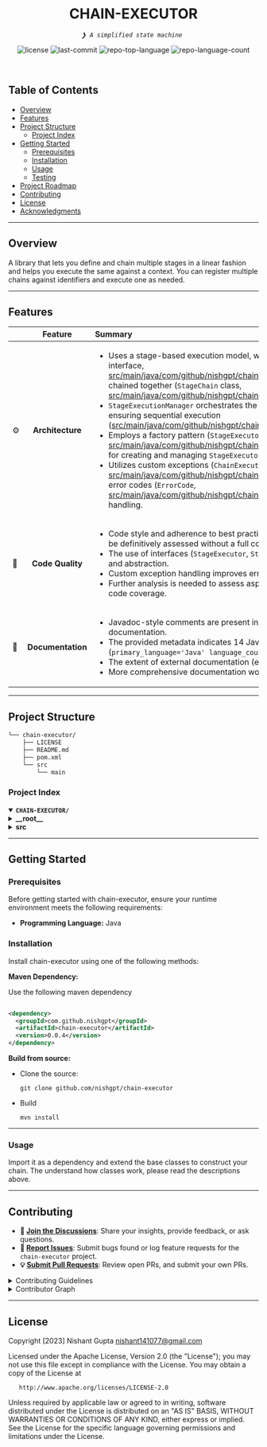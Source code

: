 <p align="center"><h1 align="center">CHAIN-EXECUTOR</h1></p>
<p align="center">
	<em><code>❯ A simplified state machine </code></em>
</p>
<p align="center">
	<img src="https://img.shields.io/github/license/nishgpt/chain-executor?style=default&logo=opensourceinitiative&logoColor=white&color=0080ff" alt="license">
	<img src="https://img.shields.io/github/last-commit/nishgpt/chain-executor?style=default&logo=git&logoColor=white&color=0080ff" alt="last-commit">
	<img src="https://img.shields.io/github/languages/top/nishgpt/chain-executor?style=default&color=0080ff" alt="repo-top-language">
	<img src="https://img.shields.io/github/languages/count/nishgpt/chain-executor?style=default&color=0080ff" alt="repo-language-count">
</p>
<p align="center"><!-- default option, no dependency badges. -->
</p>
<p align="center">
	<!-- default option, no dependency badges. -->
</p>
<br>

##  Table of Contents

- [ Overview](#-overview)
- [ Features](#-features)
- [ Project Structure](#-project-structure)
  - [ Project Index](#-project-index)
- [ Getting Started](#-getting-started)
  - [ Prerequisites](#-prerequisites)
  - [ Installation](#-installation)
  - [ Usage](#-usage)
  - [ Testing](#-testing)
- [ Project Roadmap](#-project-roadmap)
- [ Contributing](#-contributing)
- [ License](#-license)
- [ Acknowledgments](#-acknowledgments)

---

##  Overview

A library that lets you define and chain multiple stages in a linear fashion and helps you execute the same against a context. You can register multiple chains against identifiers and execute one as needed.

---

##  Features

|      | Feature         | Summary       |
| :--- | :---:           | :---          |
| ⚙️  | **Architecture**  | <ul><li>Uses a stage-based execution model, where individual processing steps (`StageExecutor` interface,  [src/main/java/com/github/nishgpt/chainexecutor/models/execution/StageExecutor.java](src/main/java/com/github/nishgpt/chainexecutor/models/execution/StageExecutor.java)) are chained together (`StageChain` class, [src/main/java/com/github/nishgpt/chainexecutor/models/stage/StageChain.java](src/main/java/com/github/nishgpt/chainexecutor/models/stage/StageChain.java)).</li><li>`StageExecutionManager` orchestrates the execution of these stages, managing their lifecycle and ensuring sequential execution ([src/main/java/com/github/nishgpt/chainexecutor/StageExecutionManager.java](src/main/java/com/github/nishgpt/chainexecutor/StageExecutionManager.java)).</li><li>Employs a factory pattern (`StageExecutorFactory`, [src/main/java/com/github/nishgpt/chainexecutor/models/execution/StageExecutorFactory.java](src/main/java/com/github/nishgpt/chainexecutor/models/execution/StageExecutorFactory.java)) for creating and managing `StageExecutor` instances, promoting flexibility and extensibility.</li><li>Utilizes custom exceptions (`ChainExecutorException`, [src/main/java/com/github/nishgpt/chainexecutor/exceptions/ChainExecutorException.java](src/main/java/com/github/nishgpt/chainexecutor/exceptions/ChainExecutorException.java)) and error codes (`ErrorCode`, [src/main/java/com/github/nishgpt/chainexecutor/exceptions/ErrorCode.java](src/main/java/com/github/nishgpt/chainexecutor/exceptions/ErrorCode.java)) for robust error handling.</li></ul> |
| 🔩 | **Code Quality**  | <ul><li>Code style and adherence to best practices are inferred from the provided snippets, but cannot be definitively assessed without a full code review.</li><li>The use of interfaces (`StageExecutor`, `StageChainIdentifier`) suggests a focus on modularity and abstraction.</li><li>Custom exception handling improves error management and maintainability.</li><li>Further analysis is needed to assess aspects like code complexity, cyclomatic complexity, and code coverage.</li></ul> |
| 📄 | **Documentation** | <ul><li>Javadoc-style comments are present in the code snippets, indicating some level of inline documentation.</li><li>The provided metadata indicates 14 Java files with documentation in Java (`primary_language='Java' language_counts={'java': 14}`). </li><li>The extent of external documentation (e.g., README, user guides) is unknown.</li><li>More comprehensive documentation would improve understandability and maintainability.</li></ul> |

---

##  Project Structure

```sh
└── chain-executor/
    ├── LICENSE
    ├── README.md
    ├── pom.xml
    └── src
        └── main
```


###  Project Index
<details open>
	<summary><b><code>CHAIN-EXECUTOR/</code></b></summary>
	<details> <!-- __root__ Submodule -->
		<summary><b>__root__</b></summary>
		<blockquote>
			<table>
			</table>
		</blockquote>
	</details>
	<details> <!-- src Submodule -->
		<summary><b>src</b></summary>
		<blockquote>
			<details>
				<summary><b>main</b></summary>
				<blockquote>
					<details>
						<summary><b>java</b></summary>
						<blockquote>
							<details>
								<summary><b>com</b></summary>
								<blockquote>
									<details>
										<summary><b>github</b></summary>
										<blockquote>
											<details>
												<summary><b>nishgpt</b></summary>
												<blockquote>
													<details>
														<summary><b>chainexecutor</b></summary>
														<blockquote>
															<table>
															<tr>
																<td><b><a href='https://github.com/nishgpt/chain-executor/blob/master/src/main/java/com/github/nishgpt/chainexecutor/StageExecutionManager.java'>StageExecutionManager.java</a></b></td>
																<td>- `StageExecutionManager` orchestrates the execution of stages within a defined chain<br>- It manages the lifecycle of each stage, including initialization, execution, and post-completion steps<br>- The manager ensures stages execute sequentially, handles resuming interrupted stages, and facilitates the transition to subsequent stages upon completion or skipping<br>- Error handling and logging are integrated throughout the process.</td>
															</tr>
															</table>
															<details>
																<summary><b>exceptions</b></summary>
																<blockquote>
																	<table>
																	<tr>
																		<td><b><a href='https://github.com/nishgpt/chain-executor/blob/master/src/main/java/com/github/nishgpt/chainexecutor/exceptions/ErrorCode.java'>ErrorCode.java</a></b></td>
																		<td>- ErrorCode defines a set of error codes for the ChainExecutor project<br>- It provides a structured way to represent different types of failures within the chain execution process, improving error handling and reporting<br>- These codes, used throughout the application, facilitate clear identification and management of exceptions related to chain validity, execution stages, and overall completion status.</td>
																	</tr>
																	<tr>
																		<td><b><a href='https://github.com/nishgpt/chain-executor/blob/master/src/main/java/com/github/nishgpt/chainexecutor/exceptions/ChainExecutorException.java'>ChainExecutorException.java</a></b></td>
																		<td>- ChainExecutorException defines custom exceptions for the ChainExecutor project<br>- It provides a structured way to handle errors, including specific error codes and associated messages<br>- The exception class facilitates error propagation and reporting within the application, enhancing debugging and maintainability<br>- Error codes enable more informative error handling throughout the ChainExecutor's execution flow.</td>
																	</tr>
																	</table>
																</blockquote>
															</details>
															<details>
																<summary><b>models</b></summary>
																<blockquote>
																	<details>
																		<summary><b>execution</b></summary>
																		<blockquote>
																			<table>
																			<tr>
																				<td><b><a href='https://github.com/nishgpt/chain-executor/blob/master/src/main/java/com/github/nishgpt/chainexecutor/models/execution/ExecutorAuxiliaryKey.java'>ExecutorAuxiliaryKey.java</a></b></td>
																				<td>- ExecutorAuxiliaryKey defines a custom identifier for stage executors within the ChainExecutor project<br>- It serves as a key for registering and retrieving stage executors, enabling efficient management and lookup of execution components<br>- The interface's Serializable nature ensures its suitability for persistence and data transfer.</td>
																			</tr>
																			<tr>
																				<td><b><a href='https://github.com/nishgpt/chain-executor/blob/master/src/main/java/com/github/nishgpt/chainexecutor/models/execution/StageExecutor.java'>StageExecutor.java</a></b></td>
																				<td>- `StageExecutor` defines a standard interface for executing processing stages within a larger workflow<br>- It manages stage initialization, execution (including background execution and resumption), post-execution tasks, status validation, and conditional skipping<br>- The interface ensures consistent handling of various stage types and execution contexts across the application.</td>
																			</tr>
																			<tr>
																				<td><b><a href='https://github.com/nishgpt/chain-executor/blob/master/src/main/java/com/github/nishgpt/chainexecutor/models/execution/StageExecutorKey.java'>StageExecutorKey.java</a></b></td>
																				<td>- `StageExecutorKey` defines a unique identifier within the ChainExecutor project<br>- It combines a `Stage` object representing a processing step and an `ExecutorAuxiliaryKey` providing additional context, crucial for managing and tracking individual execution units within the larger chain execution process<br>- This ensures unambiguous identification of each stage's execution instance.</td>
																			</tr>
																			<tr>
																				<td><b><a href='https://github.com/nishgpt/chain-executor/blob/master/src/main/java/com/github/nishgpt/chainexecutor/models/execution/ExecutionContext.java'>ExecutionContext.java</a></b></td>
																				<td>- ExecutionContext defines a data structure within the ChainExecutor project<br>- It serves as a container for essential execution metadata, primarily an ID, facilitating tracking and management of individual execution instances within the larger application's workflow<br>- This model likely plays a crucial role in organizing and identifying different execution processes.</td>
																			</tr>
																			<tr>
																				<td><b><a href='https://github.com/nishgpt/chain-executor/blob/master/src/main/java/com/github/nishgpt/chainexecutor/models/execution/StageExecutorFactory.java'>StageExecutorFactory.java</a></b></td>
																				<td>- StageExecutorFactory provides a mechanism for retrieving stage executors within the ChainExecutor application<br>- It uses reflection and dependency injection to locate and instantiate executors annotated with a specific annotation, mapping them to unique keys for easy retrieval<br>- This facilitates flexible and extensible execution stage management within the overall application architecture.</td>
																			</tr>
																			<tr>
																				<td><b><a href='https://github.com/nishgpt/chain-executor/blob/master/src/main/java/com/github/nishgpt/chainexecutor/models/execution/StageExecutionRequest.java'>StageExecutionRequest.java</a></b></td>
																				<td>- StageExecutionRequest defines a contract for objects providing stage execution information within the ChainExecutor project<br>- It ensures consistent access to the Stage object needed for processing, acting as a standardized interface across different execution components<br>- This promotes modularity and facilitates flexible integration of various stage execution strategies.</td>
																			</tr>
																			</table>
																		</blockquote>
																	</details>
																	<details>
																		<summary><b>stage</b></summary>
																		<blockquote>
																			<table>
																			<tr>
																				<td><b><a href='https://github.com/nishgpt/chain-executor/blob/master/src/main/java/com/github/nishgpt/chainexecutor/models/stage/StageChain.java'>StageChain.java</a></b></td>
																				<td>- `StageChain` defines the structure for chaining stages within a larger execution process<br>- It represents a directed graph of stages, where each stage's successor is explicitly defined<br>- This model facilitates sequential or conditional execution of processing steps, enabling complex workflows within the `chainexecutor` application<br>- The `head` represents the starting point, and `forwardChainMappings` dictates the flow between subsequent stages.</td>
																			</tr>
																			<tr>
																				<td><b><a href='https://github.com/nishgpt/chain-executor/blob/master/src/main/java/com/github/nishgpt/chainexecutor/models/stage/Stage.java'>Stage.java</a></b></td>
																				<td>- `Stage.java` defines a core interface within the `chainexecutor` project's model layer<br>- It represents a single processing stage, providing a standardized `name()` method for identification<br>- This interface likely facilitates the management and execution of sequential processing steps within a larger workflow orchestrated by the `chainexecutor` application<br>- The interface promotes modularity and extensibility in defining individual stages.</td>
																			</tr>
																			<tr>
																				<td><b><a href='https://github.com/nishgpt/chain-executor/blob/master/src/main/java/com/github/nishgpt/chainexecutor/models/stage/StageChainRegistry.java'>StageChainRegistry.java</a></b></td>
																				<td>- StageChainRegistry manages and validates execution chains<br>- It stores chains, identified by `StageChainIdentifier`,  allowing retrieval of the next stage given a chain identifier and current stage<br>- Crucially, it ensures chain integrity by detecting loops and broken links, throwing exceptions for invalid configurations<br>- This component is central to the ChainExecutor's workflow, guaranteeing orderly and error-free stage execution.</td>
																			</tr>
																			<tr>
																				<td><b><a href='https://github.com/nishgpt/chain-executor/blob/master/src/main/java/com/github/nishgpt/chainexecutor/models/stage/StageChainIdentifier.java'>StageChainIdentifier.java</a></b></td>
																				<td>- `StageChainIdentifier` defines an interface within the `chainexecutor` project's stage model<br>- It serves as a marker interface, likely used for identifying and managing chains of execution stages<br>- This contributes to the overall architecture by providing a mechanism for differentiating and potentially tracking various stage chains within the application's workflow.</td>
																			</tr>
																			<tr>
																				<td><b><a href='https://github.com/nishgpt/chain-executor/blob/master/src/main/java/com/github/nishgpt/chainexecutor/models/stage/StageStatus.java'>StageStatus.java</a></b></td>
																				<td>- StageStatus defines the possible states of processing stages within a chain execution framework<br>- It provides a mechanism for tracking stage progression, identifying terminal states (completed or failed), and determining executability<br>- This enum facilitates robust error handling and workflow management within the larger chain executor application.</td>
																			</tr>
																			</table>
																		</blockquote>
																	</details>
																</blockquote>
															</details>
														</blockquote>
													</details>
												</blockquote>
											</details>
										</blockquote>
									</details>
								</blockquote>
							</details>
						</blockquote>
					</details>
				</blockquote>
			</details>
		</blockquote>
	</details>
</details>

---
##  Getting Started

###  Prerequisites

Before getting started with chain-executor, ensure your runtime environment meets the following requirements:

- **Programming Language:** Java


###  Installation

Install chain-executor using one of the following methods:

**Maven Dependency:**

Use the following maven dependency

```xml

<dependency>
  <groupId>com.github.nishgpt</groupId>
  <artifactId>chain-executor</artifactId>
  <version>0.0.4</version>
</dependency>
```

**Build from source:**

- Clone the source:

      git clone github.com/nishgpt/chain-executor

- Build

      mvn install

---

###  Usage
Import it as a dependency and extend the base classes to construct your chain. The understand how classes work, please read the descriptions above.

---

##  Contributing

- **💬 [Join the Discussions](https://github.com/nishgpt/chain-executor/discussions)**: Share your insights, provide feedback, or ask questions.
- **🐛 [Report Issues](https://github.com/nishgpt/chain-executor/issues)**: Submit bugs found or log feature requests for the `chain-executor` project.
- **💡 [Submit Pull Requests](https://github.com/nishgpt/chain-executor/blob/main/CONTRIBUTING.md)**: Review open PRs, and submit your own PRs.

<details closed>
<summary>Contributing Guidelines</summary>

1. **Fork the Repository**: Start by forking the project repository to your github account.
2. **Clone Locally**: Clone the forked repository to your local machine using a git client.
   ```sh
   git clone https://github.com/nishgpt/chain-executor
   ```
3. **Create a New Branch**: Always work on a new branch, giving it a descriptive name.
   ```sh
   git checkout -b new-feature-x
   ```
4. **Make Your Changes**: Develop and test your changes locally.
5. **Commit Your Changes**: Commit with a clear message describing your updates.
   ```sh
   git commit -m 'Implemented new feature x.'
   ```
6. **Push to github**: Push the changes to your forked repository.
   ```sh
   git push origin new-feature-x
   ```
7. **Submit a Pull Request**: Create a PR against the original project repository. Clearly describe the changes and their motivations.
8. **Review**: Once your PR is reviewed and approved, it will be merged into the main branch. Congratulations on your contribution!
</details>

<details closed>
<summary>Contributor Graph</summary>
<br>
<p align="left">
   <a href="https://github.com{/nishgpt/chain-executor/}graphs/contributors">
      <img src="https://contrib.rocks/image?repo=nishgpt/chain-executor">
   </a>
</p>
</details>

---

##  License

Copyright [2023] Nishant Gupta nishant141077@gmail.com

Licensed under the Apache License, Version 2.0 (the "License");
you may not use this file except in compliance with the License.
You may obtain a copy of the License at

       http://www.apache.org/licenses/LICENSE-2.0

Unless required by applicable law or agreed to in writing, software
distributed under the License is distributed on an "AS IS" BASIS,
WITHOUT WARRANTIES OR CONDITIONS OF ANY KIND, either express or implied.
See the License for the specific language governing permissions and
limitations under the License.
